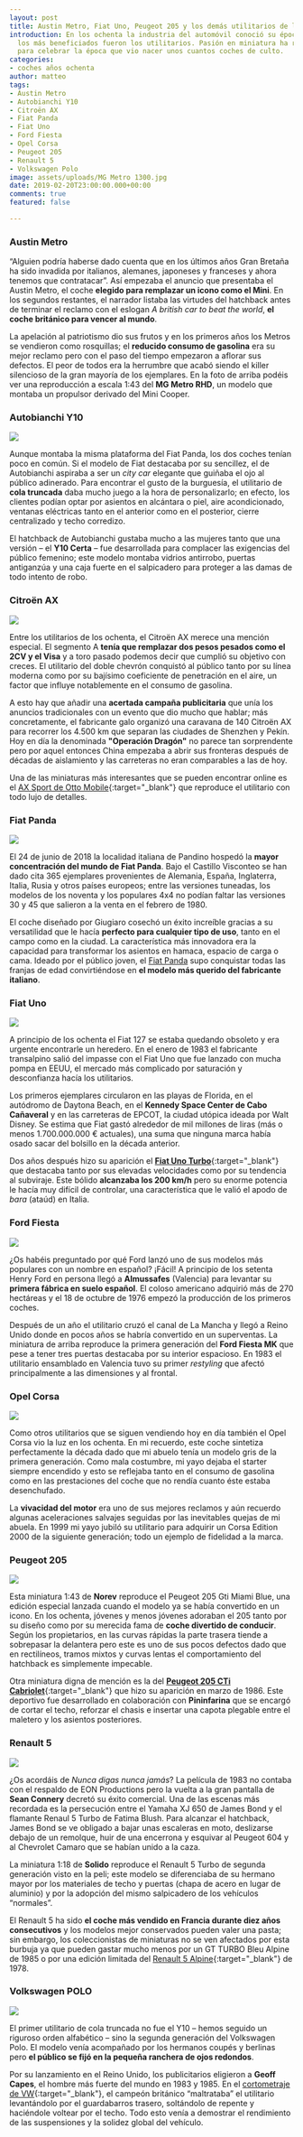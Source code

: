 ```yaml
---
layout: post
title: Austin Metro, Fiat Uno, Peugeot 205 y los demás utilitarios de los ochenta
introduction: En los ochenta la industria del automóvil conoció su época de oro y
  los más beneficiados fueron los utilitarios. Pasión en miniatura ha reunido 10 maquetas
  para celebrar la época que vio nacer unos cuantos coches de culto.
categories:
- coches años ochenta
author: matteo
tags:
- Austin Metro
- Autobianchi Y10
- Citroën AX
- Fiat Panda
- Fiat Uno
- Ford Fiesta
- Opel Corsa
- Peugeot 205
- Renault 5
- Volkswagen Polo
image: assets/uploads/MG Metro 1300.jpg
date: 2019-02-20T23:00:00.000+00:00
comments: true
featured: false

---
```

### Austin Metro

“Alguien podría haberse dado cuenta que en los últimos años Gran Bretaña ha sido invadida por italianos, alemanes, japoneses y franceses y ahora tenemos que contratacar”. Así empezaba el anuncio que presentaba el Austin Metro, el coche **elegido para remplazar un icono como el Mini**. En los segundos restantes, el narrador listaba las virtudes del hatchback antes de terminar el reclamo con el eslogan _A british car to beat the world_, **el coche británico para vencer al mundo**.

La apelación al patriotismo dio sus frutos y en los primeros años los Metros se vendieron como rosquillas; el **reducido consumo de gasolina** era su mejor reclamo pero con el paso del tiempo empezaron a aflorar sus defectos. El peor de todos era la herrumbre que acabó siendo el killer silencioso de la gran mayoría de los ejemplares. En la foto de arriba podéis ver una reproducción a escala 1:43 del **MG Metro RHD**,  un modelo que montaba un propulsor derivado del Mini Cooper.

### Autobianchi Y10

<img src="https://images-na.ssl-images-amazon.com/images/I/61AyRnK-VcL._SL1250_.jpg">

Aunque montaba la misma plataforma del Fiat Panda, los dos coches tenían poco en común. Si el modelo de Fiat destacaba por su sencillez, el de Autobianchi aspiraba a ser un _city car_ elegante que guiñaba el ojo al público adinerado. Para encontrar el gusto de la burguesía, el utilitario de **cola truncada** daba mucho juego a la hora de personalizarlo; en efecto, los clientes podían optar por asientos en alcántara o piel, aire acondicionado, ventanas eléctricas tanto en el anterior como en el posterior, cierre centralizado y techo corredizo.

El hatchback de Autobianchi gustaba mucho a las mujeres tanto que una versión – el **Y10 Certa** – fue desarrollada para complacer las exigencias del público femenino; este modelo montaba vidrios antirrobo, puertas antiganzúa y una caja fuerte en el salpicadero para proteger a las damas de todo intento de robo.

### Citroën AX

<img src="https://images-na.ssl-images-amazon.com/images/I/71xS01-%2BzjL._SL1500_.jpg" class="img-fluid mx-auto">

Entre los utilitarios de los ochenta, el Citroën AX merece una mención especial. El segmento A **tenía que remplazar dos pesos pesados como el 2CV y el Visa** y a toro pasado podemos decir que cumplió su objetivo con creces. El utilitario del doble chevrón conquistó al público tanto por su línea moderna como por su bajísimo coeficiente de penetración en el aire, un factor que influye notablemente en el consumo de gasolina.

A esto hay que añadir una **acertada campaña publicitaria** que unía los anuncios tradicionales con un evento que dio mucho que hablar; más concretamente, el fabricante galo organizó una caravana de 140 Citroën AX para recorrer los 4.500 km que separan las ciudades de Shenzhen y Pekín. Hoy en día la denominada **"Operación Dragón"** no parece tan sorprendente pero por aquel entonces China empezaba a abrir sus fronteras después de décadas de aislamiento y las carreteras no eran comparables a las de hoy.

Una de las miniaturas más interesantes que se pueden encontrar online es el [AX Sport de Otto Mobile](https://www.amazon.co.uk/CITROEN-AX-SPORT-MOBILE-MODELS/dp/B0050O76V2 "Citroën AX Sport - Otto Mobile"){:target="_blank"} que reproduce el utilitario con todo lujo de detalles.

### Fiat Panda

<img src="https://images-na.ssl-images-amazon.com/images/I/81GepsDDg8L._SL1500_.jpg" class="img-fluid mx-auto">

El 24 de junio de 2018 la localidad italiana de Pandino hospedó la **mayor concentración del mundo de Fiat Panda**. Bajo el Castillo Visconteo se han dado cita 365 ejemplares provenientes de Alemania, España, Inglaterra, Italia, Rusia y otros países europeos; entre las versiones tuneadas, los modelos de los noventa y los populares 4x4 no podían faltar las versiones 30 y 45 que salieron a la venta en el febrero de 1980.

El coche diseñado por Giugiaro cosechó un éxito increíble gracias a su versatilidad que le hacía **perfecto para cualquier tipo de uso**, tanto en el campo como en la ciudad. La característica más innovadora era la capacidad para transformar los asientos en hamaca, espacio de carga o cama. Ideado por el público joven, el [Fiat Panda](https://www.pasionenminiatura.com/fiat%20panda/20-03-2019/cinco-maquetas-para-celebrar-el-fiat-panda) supo conquistar todas las franjas de edad convirtiéndose en **el modelo más querido del fabricante italiano**.

### Fiat Uno

<img src="https://images-na.ssl-images-amazon.com/images/I/41R6VLS8unL.jpg" class="img-fluid mx-auto">

A principio de los ochenta el Fiat 127 se estaba quedando obsoleto y era urgente encontrarle un heredero. En el enero de 1983 el fabricante transalpino salió del impasse con el Fiat Uno que fue lanzado con mucha pompa en EEUU, el mercado más complicado por saturación y desconfianza hacía los utilitarios.

Los primeros ejemplares circularon en las playas de Florida, en el autódromo de Daytona Beach, en el **Kennedy Space Center de Cabo Cañaveral** y en las carreteras de EPCOT, la ciudad utópica ideada por Walt Disney. Se estima que Fiat gastó alrededor de mil millones de liras (más o menos 1.700.000.000 € actuales), una suma que ninguna marca había osado sacar del bolsillo en la década anterior.

Dos años después hizo su aparición el [**Fiat Uno Turbo**](https://www.amazon.com/TOP-MARQUES-Fiat-turbo-gray/dp/B00L4QZ2PM "Fiat Uno Turbo - Kyosho"){:target="_blank"} que destacaba tanto por sus elevadas velocidades como por su tendencia al subviraje. Este bólido **alcanzaba los 200 km/h** pero su enorme potencia le hacía muy difícil de controlar, una característica que le valió el apodo de _bara_ (ataúd) en Italia.

### Ford Fiesta

<img src="https://images-na.ssl-images-amazon.com/images/I/41TdS86UnKL.jpg" class="img-fluid mx-auto">

¿Os habéis preguntado por qué Ford lanzó uno de sus modelos más populares con un nombre en español? ¡Fácil! A principio de los setenta Henry Ford en persona llegó a **Almussafes** (Valencia) para levantar su **primera fábrica en suelo español**. El coloso americano adquirió más de 270 hectáreas y el 18 de octubre de 1976 empezó la producción de los primeros coches.

Después de un año el utilitario cruzó el canal de La Mancha y llegó a Reino Unido donde en pocos años se habría convertido en un superventas. La miniatura de arriba reproduce la primera generación del **Ford Fiesta MK** que pese a tener tres puertas destacaba por su interior espacioso. En 1983 el utilitario ensamblado en Valencia tuvo su primer _restyling_ que afectó principalmente a las dimensiones y al frontal.

### Opel Corsa

<img src="https://images-na.ssl-images-amazon.com/images/I/81bQKLSxebL._SL1500_.jpg" class="img-fluid mx-auto">

Como otros utilitarios que se siguen vendiendo hoy en día también el Opel Corsa vio la luz en los ochenta. En mi recuerdo, este coche sintetiza perfectamente la década dado que mi abuelo tenía un modelo gris de la primera generación. Como mala costumbre, mi yayo dejaba el starter siempre encendido y esto se reflejaba tanto en el consumo de gasolina como en las prestaciones del coche que no rendía cuanto éste estaba desenchufado.

La **vivacidad del motor** era uno de sus mejores reclamos y aún recuerdo algunas aceleraciones salvajes seguidas por las inevitables quejas de mi abuela. En 1999 mi yayo jubiló su utilitario para adquirir un Corsa Edition 2000 de la siguiente generación; todo un ejemplo de fidelidad a la marca.

### Peugeot 205

<img src="https://images-na.ssl-images-amazon.com/images/I/61lqkowM4ML._SL1000_.jpg" class="img-fluid mx-auto">

Esta miniatura 1:43 de **Norev** reproduce el Peugeot 205 Gti Miami Blue, una edición especial lanzada cuando el modelo ya se había convertido en un icono. En los ochenta, jóvenes y menos jóvenes adoraban el 205 tanto por su diseño como por su merecida fama de **coche divertido de conducir**. Según los propietarios, en las curvas rápidas la parte trasera tiende a sobrepasar la delantera pero este es uno de sus pocos defectos dado que en rectilíneos, tramos mixtos y curvas lentas el comportamiento del hatchback es simplemente impecable.

Otra miniatura digna de mención es la del [**Peugeot 205 CTi Cabriolet**](https://www.amazon.co.uk/Minichamps-Diecast-Model-Peugeot-Cabriolet/dp/B000ACHWVI){:target="_blank"} que hizo su aparición en marzo de 1986. Este deportivo fue desarrollado en colaboración con **Pininfarina** que se encargó de cortar el techo, reforzar el chasis e insertar una capota plegable entre el maletero y los asientos posteriores.

### Renault 5

<img src="https://images-na.ssl-images-amazon.com/images/I/71ipILPJQkL._SL1500_.jpg" class="img-fluid mx-auto">

¿Os acordáis de _Nunca digas nunca jamás_? La película de 1983 no contaba con el respaldo de EON Productions pero la vuelta a la gran pantalla de **Sean Connery** decretó su éxito comercial. Una de las escenas más recordada es la persecución entre el Yamaha XJ 650 de James Bond y el flamante Renaul 5 Turbo de Fatima Blush. Para alcanzar el hatchback, James Bond se ve obligado a bajar unas escaleras en moto, deslizarse debajo de un remolque, huir de una encerrona y esquivar al Peugeot 604 y al Chevrolet Camaro que se habían unido a la caza.

La miniatura 1:18 de **Solido** reproduce el Renault 5 Turbo de segunda generación visto en la peli; este modelo se diferenciaba de su hermano mayor por los materiales de techo y puertas (chapa de acero en lugar de aluminio) y por la adopción del mismo salpicadero de los vehículos “normales”.

El Renault 5 ha sido **el coche más vendido en Francia durante diez años consecutivos** y los modelos mejor conservados pueden valer una pasta; sin embargo, los coleccionistas de miniaturas no se ven afectados por esta burbuja ya que pueden gastar mucho menos por un GT TURBO Bleu Alpine de 1985 o por una edición limitada del [Renault 5 Alpine](https://www.amazon.es/miniatures-Renault-Alpine-Rallye-Monte-Carlo/dp/B01N6Y0MY9/ref=sr_1_19?s=toys&ie=UTF8&qid=1552476295&sr=1-19&keywords=renault+5 "Renault 5 Alpine Rallye Monte-Carlo"){:target="_blank"} de 1978.

### Volkswagen POLO

<img src="https://images-na.ssl-images-amazon.com/images/I/41KBKKbSPzL.jpg" class="img-fluid mx-auto">

El primer utilitario de cola truncada no fue el Y10 – hemos seguido un riguroso orden alfabético – sino la segunda generación del Volkswagen Polo. El modelo venía acompañado por los hermanos coupés y berlinas pero **el público se fijó en la pequeña ranchera de ojos redondos**.

Por su lanzamiento en el Reino Unido, los publicitarios eligieron a **Geoff Capes**, el hombre más fuerte del mundo en 1983 y 1985. En el [cortometraje de VW](https://www.youtube.com/watch?v=mPxx5wx6iA4){:target="_blank"}, el campeón británico “maltrataba” el utilitario levantándolo por el guardabarros trasero, soltándolo de repente y haciéndole voltear por el techo. Todo esto venía a demostrar el rendimiento de las suspensiones y la solidez global del vehículo.